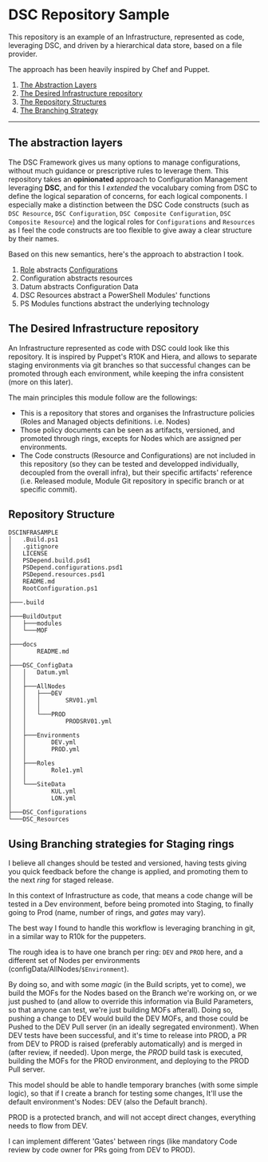 # DSC Repository Sample

This repository is an example of an Infrastructure, represented as code, leveraging DSC, and driven by a hierarchical data store, based on a file provider.

The approach has been heavily inspired by Chef and Puppet.

1. [The Abstraction Layers](#The-abstraction-layers)
2. [The Desired Infrastructure repository](#The-Desired-Infrastructure-repository)
3. [The Repository Structures](#Repository-Structure)
4. [The Branching Strategy](#Using-Branching-strategies-for-Staging-rings)


------------------------------------------------------

## The abstraction layers


The DSC Framework gives us many options to manage configurations, without much guidance or prescriptive rules to leverage them.
This repository takes an **opinionated** approach to Configuration Management leveraging **DSC**, and for this I _extended_ the vocalubary coming from DSC to define the logical separation of concerns, for each logical components.
I especially make a distinction between the DSC Code constructs (such as `DSC Resource`, `DSC Configuration`, `DSC Composite Configuration`, `DSC Composite Resource`) and the logical roles for `Configurations` and `Resources` as I feel the code constructs are too flexible to give away a clear structure by their names.

Based on this new semantics, here's the approach to abstraction I took.

1. [Role](./DSC_ConfigData/README.md) abstracts [Configurations](./DSC_Configurations/README.md)
2. Configuration abstracts resources
3. Datum abstracts Configuration Data
4. DSC Resources abstract a PowerShell Modules' functions
5. PS Modules functions abstract the underlying technology

## The Desired Infrastructure repository

An Infrastructure represented as code with DSC could look like this repository. It is inspired by Puppet's R10K and Hiera, and allows to separate staging environments via git branches so that successful changes can be promoted through each environment, while keeping the infra consistent (more on this later).

The main principles this module follow are the followings:
- This is a repository that stores and organises the Infrastructure policies (Roles and Managed objects definitions. i.e. Nodes)
- Those policy documents can be seen as artifacts, versioned, and promoted through rings, excepts for Nodes which are assigned per environments.
- The Code constructs (Resource and Configurations) are not included in this repository (so they can be tested and developped individually, decoupled from the overall infra), but their specific artifacts' reference (i.e. Released module, Module Git repository in specific branch or at specific commit).

## Repository Structure

```
DSCINFRASAMPLE
│   .Build.ps1
│   .gitignore
│   LICENSE
│   PSDepend.build.psd1
│   PSDepend.configurations.psd1
│   PSDepend.resources.psd1
│   README.md
│   RootConfiguration.ps1
│
├───.build
│
├───BuildOutput
│   ├───modules
│   └───MOF
│
├───docs
│       README.md
│
├───DSC_ConfigData
│   │   Datum.yml
│   │
│   ├───AllNodes
│   │   ├───DEV
│   │   │       SRV01.yml
│   │   │
│   │   └───PROD
│   │           PRODSRV01.yml
│   │
│   ├───Environments
│   │       DEV.yml
│   │       PROD.yml
│   │
│   ├───Roles
│   │       Role1.yml
│   │
│   └───SiteData
│           KUL.yml
│           LON.yml
│
├───DSC_Configurations
└───DSC_Resources
```

## Using Branching strategies for Staging rings

I believe all changes should be tested and versioned, having tests giving you quick feedback before the change is applied, and promoting them to the next _ring_ for staged release.

In this context of Infrastructure as code, that means a code change will be tested in a Dev environment, before being promoted into Staging, to finally going to Prod (name, number of rings, and _gates_ may vary).

The best way I found to handle this workflow is leveraging branching in git, in a similar way to R10k for the puppeters.

The rough idea is to have one branch per ring: `DEV` and `PROD` here, and a different set of Nodes per environments (configData/AllNodes/`$Environment`).

By doing so, and with some _magic_ (in the Build scripts, yet to come), we build the MOFs for the Nodes based on the Branch we're working on, or we just pushed to (and allow to override this information via Build Parameters, so that anyone can test, we're just building MOFs afterall). Doing so, pushing a change to DEV would build the DEV MOFs, and those could be Pushed to the DEV Pull server (in an ideally segregated environment). When DEV tests have been successful, and it's time to release into PROD, a PR from DEV to PROD is raised (preferably automatically) and is merged in (after review, if needed).
Upon merge, the _PROD_ build task is executed, building the MOFs for the PROD environment, and deploying to the PROD Pull server.

This model should be able to handle temporary branches (with some simple logic), so that if I create a branch for testing some changes, It'll use the default environment's Nodes: DEV (also the Default branch).

PROD is a protected branch, and will not accept direct changes, everything needs to flow from DEV.

I can implement different 'Gates' between rings (like mandatory Code review by code owner for PRs going from DEV to PROD).